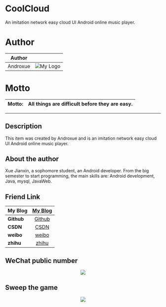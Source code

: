 # CoolCloud

An imitation network easy cloud UI Android online music player.

# Author

| Author|  |
| ------------- |:-------------:|
|Androxue| ![My Logo](http://img.blog.csdn.net/20170330111956275?watermark/2/text/aHR0cDovL2Jsb2cuY3Nkbi5uZXQvamltX19jaGFybGVz/font/5a6L5L2T/fontsize/400/fill/I0JBQkFCMA==/dissolve/70/gravity/SouthEast) |

# Motto

| Motto: | All things are difficult before they are easy.|
| ------------- |:-------------:|

---

## Description

This item was created by Androxue and is an imitation network easy cloud UI Android online music player.

## About the author

Xue Jianxin, a sophomore student, an Android developer. From the big semester to start programming, the main skills are: Android development, Java, mysql, JavaWeb.

## Friend Link

| My Blog | [My Blog](http://xuejianxin.gq/) |
| ------------- |:-------------:|
| **Github** | [Github](https://github.com/xuejianxin) |
| **CSDN** | [CSDN](http://blog.csdn.net/jim__charles) |
| **weibo** | [weibo](http://weibo.com/5826249790/profile?topnav=1&wvr=6&is_all=1) |
| **zhihu** | [zhihu](https://www.zhihu.com/people/jim-charles-56/activities) | 

## WeChat public number

<center>
    <p><img src="http://img.my.csdn.net/uploads/201611/13/1479034739_5678.jpg" align="center"></p>
</center>

## Sweep the game

<center>
    <p><img src="http://img.my.csdn.net/uploads/201611/13/1479023834_4613.jpg" align="center"></p>
</center>
